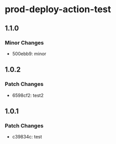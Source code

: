 # prod-deploy-action-test

## 1.1.0

### Minor Changes

- 500ebb9: minor

## 1.0.2

### Patch Changes

- 6598cf2: test2

## 1.0.1

### Patch Changes

- c39834c: test
